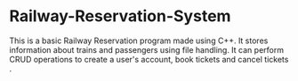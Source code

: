 # Railway-Reservation-System
This is a basic Railway Reservation program made using C++. It stores information about trains and passengers using file handling.
It can perform CRUD operations to create a user's account, book tickets and cancel tickets .
